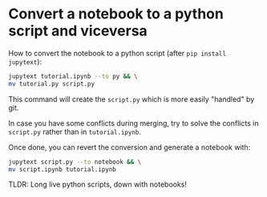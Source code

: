 # Convert a notebook to a python script and viceversa

How to convert the notebook to a python script (after `pip install jupytext`):
```bash
jupytext tutorial.ipynb --to py && \
mv tutorial.py script.py
```

This command will create the `script.py` which is more easily "handled" by git.

In case you have some conflicts during merging, try to solve the conflicts in `script.py` rather than in `tutorial.ipynb`.

Once done, you can revert the conversion and generate a notebook with:
```bash
jupytext script.py --to notebook && \
mv script.ipynb tutorial.ipynb
```

TLDR: Long live python scripts, down with notebooks!
